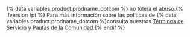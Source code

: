 {% data variables.product.prodname_dotcom %} no tolera el abuso.{% ifversion fpt %} Para más información sobre las políticas de {% data variables.product.prodname_dotcom %}consulta nuestros [Términos de Servicio](/articles/github-terms-of-service) y [Pautas de la Comunidad](/articles/github-community-guidelines).{% endif %}
